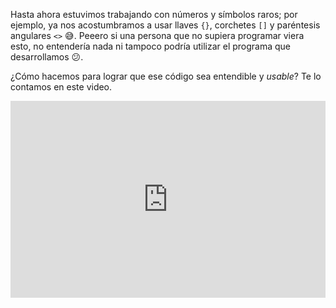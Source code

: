 Hasta ahora estuvimos trabajando con números y símbolos raros; por ejemplo, ya nos acostumbramos a usar llaves `{}`, corchetes `[]` y paréntesis angulares `<>` :sweat_smile:. Peeero si una persona que no supiera programar viera esto, no entendería nada ni tampoco podría utilizar el programa que desarrollamos :confused:.

¿Cómo hacemos para lograr que ese código sea entendible y _usable_? Te lo contamos en este video. 

<iframe width="100%" height="315" src="https://www.youtube.com/embed/xWXDcJl0uX4?ecver=1" frameborder="0" allow="autoplay; encrypted-media" allowfullscreen></iframe>